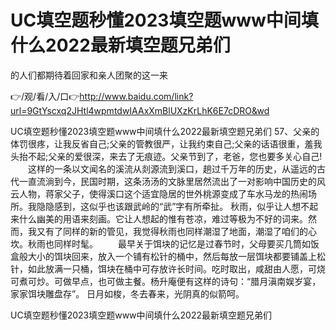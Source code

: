 # UC填空题秒懂2023填空题www中间填什么2022最新填空题兄弟们
的人们都期待着回家和亲人团聚的这一来

👉/观/看/入/口👉http://www.baidu.com/link?url=9GtYscxq2JHtl4wpmtdwIAAxXmBlUXzKrLhK6E7cDRO&wd

UC填空题秒懂2023填空题www中间填什么2022最新填空题兄弟们	57、父亲的体罚很疼，让我反省自己;父亲的管教很严，让我约束自己;父亲的话语很重，羞我头抬不起;父亲的爱很深，来去了无痕迹。父亲节到了，老爸，您也要多关心自己!
　　这样的一条以文闻名的溪流从剡源流到溪口，趟过千万年的历史，从遥远的古代一直流淌到今，民国时期，这条汤汤的文脉里居然流出了一对影响中国历史的风云人物，蒋家父子，使得溪口这个适宜隐居的世外桃源变成了车水马龙的热闹场所。我隐隐感到，这似乎也该跟武岭的“武”字有所牵扯。
秋雨，似乎让人想不起来什么幽美的用语来刻画。它让人想起的惟有苍凉，难过等极为不好的词来。然而，我又有了同样的新的管见，我觉得秋雨也同样潮湿了地面，潮湿了咱们的心坎。秋雨也同样时髦。
　　最早关于饵块的记忆是过春节时，父母要买几筒如饭盒般大小的饵块回来，放入一个铺有松针的桶中，然后每放一层饵块都要铺盖上松针，如此放满一只桶，饵块在桶中可存放许长时间。吃时取出，咸甜由人愿，可烧可煮可炒。可做早点，也可做主餐。杨升庵便有这样的诗句：“腊月滇南娱岁宴，家家饵块雕盘存”。
日月如梭，冬去春来，光阴真的似箭呵。

UC填空题秒懂2023填空题www中间填什么2022最新填空题兄弟们
